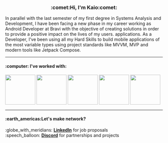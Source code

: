<h3 align="center">:comet:Hi, I'm Kaio:comet:</h3>

In parallel with the last semester of my first degree in Systems Analysis and Development, I have been facing a new phase in my career working as Android Developer at Bravi with the objective of creating solutions in order to provide a positive impact on the lives of my users. applications. As a Developer, I've been using all my Hard Skills to build mobile applications of the most variable types using project standards like MVVM, MVP and modern tools like Jetpack Compose.
<hr>

<h4>:computer: I've worked with:</h4>
<div>
    <img width="96" src="https://cdn.jsdelivr.net/gh/devicons/devicon/icons/androidstudio/androidstudio-original-wordmark.svg" />
    <img width="96" src="https://cdn.jsdelivr.net/gh/devicons/devicon/icons/kotlin/kotlin-original-wordmark.svg" />
    <img width="96" src="https://cdn.jsdelivr.net/gh/devicons/devicon/icons/sqlite/sqlite-original-wordmark.svg" />
    <img width="96" src="https://cdn.jsdelivr.net/gh/devicons/devicon/icons/gradle/gradle-plain-wordmark.svg" />
    <img width="96" src="https://cdn.jsdelivr.net/gh/devicons/devicon/icons/git/git-original-wordmark.svg" />
</div>
<hr>

<h4>:earth_americas:Let's make network?</h4>
<p>
:globe_with_meridians: <a href="https://www.linkedin.com/in/kaioribeiro/"><b>LinkedIn</b></a> for job proposals <br>
:speech_balloon: <a href="Kaio#9502"><b>Discord</b></a> for partnerships and projects <br>
</p>
